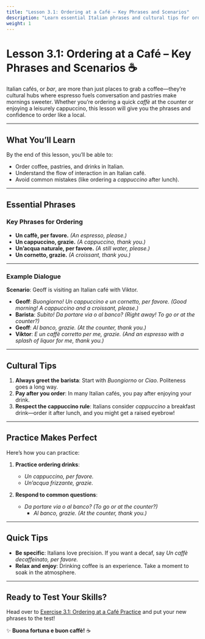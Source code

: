 ```yaml
---
title: "Lesson 3.1: Ordering at a Café – Key Phrases and Scenarios"
description: "Learn essential Italian phrases and cultural tips for ordering at a café with confidence."
weight: 1
---
```


# Lesson 3.1: Ordering at a Café – Key Phrases and Scenarios ☕  

Italian cafés, or *bar*, are more than just places to grab a coffee—they’re cultural hubs where espresso fuels conversation and pastries make mornings sweeter. Whether you’re ordering a quick *caffè* at the counter or enjoying a leisurely cappuccino, this lesson will give you the phrases and confidence to order like a local.  

---

## What You’ll Learn  

By the end of this lesson, you’ll be able to:  
- Order coffee, pastries, and drinks in Italian.  
- Understand the flow of interaction in an Italian café.  
- Avoid common mistakes (like ordering a *cappuccino* after lunch).  

---

## Essential Phrases  

### Key Phrases for Ordering  

- **Un caffè, per favore.** *(An espresso, please.)*  
- **Un cappuccino, grazie.** *(A cappuccino, thank you.)*  
- **Un’acqua naturale, per favore.** *(A still water, please.)*  
- **Un cornetto, grazie.** *(A croissant, thank you.)*  

---

### Example Dialogue  

**Scenario**: Geoff is visiting an Italian café with Viktor.  

- **Geoff**: *Buongiorno! Un cappuccino e un cornetto, per favore.* *(Good morning! A cappuccino and a croissant, please.)*  
- **Barista**: *Subito! Da portare via o al banco?* *(Right away! To go or at the counter?)*  
- **Geoff**: *Al banco, grazie.* *(At the counter, thank you.)*  
- **Viktor**: *E un caffè corretto per me, grazie.* *(And an espresso with a splash of liquor for me, thank you.)*  

---

## Cultural Tips  

1. **Always greet the barista**: Start with *Buongiorno* or *Ciao*. Politeness goes a long way.  
2. **Pay after you order**: In many Italian cafés, you pay after enjoying your drink.  
3. **Respect the cappuccino rule**: Italians consider *cappuccino* a breakfast drink—order it after lunch, and you might get a raised eyebrow!  

---

## Practice Makes Perfect  

Here’s how you can practice:  

1. **Practice ordering drinks**:  
   - *Un cappuccino, per favore.*  
   - *Un’acqua frizzante, grazie.*  

2. **Respond to common questions**:  
   - *Da portare via o al banco?* *(To go or at the counter?)*  
     - *Al banco, grazie.* *(At the counter, thank you.)*  

---

## Quick Tips  

- **Be specific**: Italians love precision. If you want a decaf, say *Un caffè decaffeinato, per favore.*  
- **Relax and enjoy**: Drinking coffee is an experience. Take a moment to soak in the atmosphere.  

---

## Ready to Test Your Skills?  

Head over to [Exercise 3.1: Ordering at a Café Practice](../exercise3-1/) and put your new phrases to the test!  

✨ **Buona fortuna e buon caffè!** ☕  
